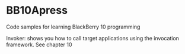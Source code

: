 BB10Apress
==========

Code samples for learning BlackBerry 10 programming

Invoker: shows you how to call target applications using the invocation framework. See chapter 10
